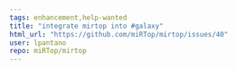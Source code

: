 ```yaml
---
tags: enhancement,help-wanted
title: "integrate mirtop into #galaxy"
html_url: "https://github.com/miRTop/mirtop/issues/40"
user: lpantano
repo: miRTop/mirtop
---
```


